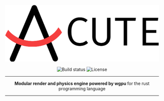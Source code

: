 <p align="center">
  <img src="book/src/images/Acute.png"/>
</p>

<p align="center">
  <img src="https://travis-ci.com/TriedWorks/troxel.svg?branch=master" alt="Build status">
  <img src="https://img.shields.io/badge/License-Apache%202.0-blue.svg" alt="License">
</p>

-----

<p align="center">
  <strong> Modular render and physics engine powered by wgpu </strong> for the rust programming language
</p>

-----
